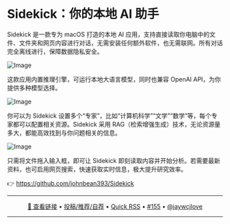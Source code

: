 Sidekick：你的本地 AI 助手
===

Sidekick 是一款专为 macOS 打造的本地 AI 应用，支持直接读取你电脑中的文件、文件夹和网页内容进行对话，无需安装任何额外软件，也无需联网。所有对话完全离线进行，保障数据隐私安全。

![Image](https://github.com/user-attachments/assets/b074d73b-fa72-4177-9f11-908d71df9499)

这款应用内置推理引擎，可运行本地大语言模型，同时也兼容 OpenAI API，为你提供多种模型选择。

![Image](https://github.com/user-attachments/assets/b70eb610-5e44-4312-9fea-13274d724919)

你可以为 Sidekick 设置多个“专家”，比如“计算机科学”“文学”“数学”等，每个专家都可以配置相关资源。Sidekick 采用 RAG（检索增强生成）技术，无论资源量多大，都能高效找到与你问题相关的信息。

![Image](https://github.com/user-attachments/assets/99f8d3be-4aa7-4c99-94f5-cebc7242488a)

只需将文件拖入输入框，即可让 Sidekick 即刻读取内容并开始分析。若需要最新资料，也可启用网页搜索，快速获取实时信息，极大提升研究效率。

👉 https://github.com/johnbean393/Sidekick

---

<p align="center">
<a href="https://github.com/johnbean393/Sidekick" target="_blank">🔗 查看链接</a> • 
<a href="https://github.com/jaywcjlove/quick-rss/issues/new/choose" target="_blank">投稿/推荐/自荐</a> • 
<a href="https://wangchujiang.com/quick-rss/feeds/index.html" target="_blank">Quick RSS</a> • 
<a href="https://github.com/jaywcjlove/quick-rss/issues/155" target="_blank">#155</a> • 
<a href="https://github.com/jaywcjlove" target="_blank">@jaywcjlove</a>
</p>

---
    